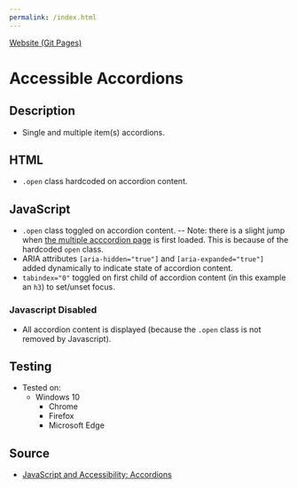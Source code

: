 ```yaml
---
permalink: /index.html
---
```


[Website (Git Pages)](https://chrisnajman.github.io/accessible-accordions)

# Accessible Accordions

## Description

- Single and multiple item(s) accordions.

## HTML

- `.open` class hardcoded on accordion content.

## JavaScript

- `.open` class toggled on accordion content.
  -- Note: there is a slight jump when [the multiple acccordion page](https://chrisnajman.github.io/accessible-accordions/accordion-multiple.html) is first loaded. This is because of the hardcoded `open` class.
- ARIA attributes `[aria-hidden="true"]` and `[aria-expanded="true"]` added dynamically to indicate state of accordion content.
- `tabindex="0"` toggled on first child of accordion content (in this example an `h3`) to set/unset focus.

### Javascript Disabled

- All accordion content is displayed (because the `.open` class is not removed by Javascript).

## Testing

- Tested on:
  - Windows 10
    - Chrome
    - Firefox
    - Microsoft Edge

## Source

- [JavaScript and Accessibility: Accordions](https://www.a11ywithlindsey.com/blog/javascript-accessibility-accordions)
